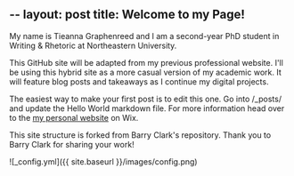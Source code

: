 --
layout: post
title: Welcome to my Page! 
---

My name is Tieanna Graphenreed and I am a second-year PhD student in Writing & Rhetoric at Northeastern University. 

This GitHub site will be adapted from my previous professional website. I'll be using this hybrid site as a more casual version of my academic work. It will feature blog posts and takeaways as I continue my digital projects.  

The easiest way to make your first post is to edit this one. Go into /_posts/ and update the Hello World markdown file. For more information head over to the [my personal website](https://tgraphenreed5.wixsite.com/tieannagraphenreed) on Wix.

This site structure is forked from Barry Clark's repository. Thank you to Barry Clark for sharing your work! 


![_config.yml]({{ site.baseurl }}/images/config.png)
